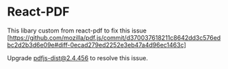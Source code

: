 # React-PDF

This libary custom from react-pdf to fix this issue [https://github.com/mozilla/pdf.js/commit/d370037618211c8642dd3c576edbc2d2b3d6e09e#diff-0ecad279ed2252e3eb47a4d96ec1463c]

Upgrade pdfjs-dist@2.4.456 to resolve this issue.